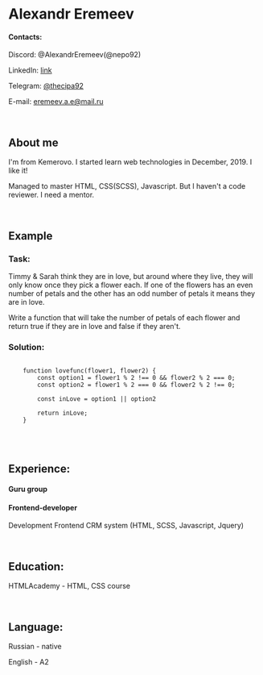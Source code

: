# Alexandr Eremeev

#### Contacts:

Discord: @AlexandrEremeev(@nepo92)

LinkedIn: [link](https://www.linkedin.com/in/alexandr-eremeev-b20ba71ba/)

Telegram: [@thecipa92](https://t.me/thecipa92)

E-mail: [eremeev.a.e@mail.ru](mailto:eremeev.a.e@mail.ru)

<br>

## About me


I'm from Kemerovo. I started learn web technologies in December, 2019. I like it!

Managed to master HTML, CSS(SCSS), Javascript. But I haven't a code reviewer. I need a mentor.

<br>

## Example
### Task:

Timmy & Sarah think they are in love, but around where they live, they will only know once they pick a flower each. If one of the flowers has an even number of petals and the other has an odd number of petals it means they are in love.

Write a function that will take the number of petals of each flower and return true if they are in love and false if they aren't.

### Solution:

<pre>
<code>
    function lovefunc(flower1, flower2) {  
        const option1 = flower1 % 2 !== 0 && flower2 % 2 === 0;
        const option2 = flower1 % 2 === 0 && flower2 % 2 !== 0;
                
        const inLove = option1 || option2
                  
        return inLove;
    }
</code>
</pre>

<br>

## Experience:
#### Guru group

#### Frontend-developer
Development Frontend CRM system (HTML, SCSS, Javascript, Jquery)

<br>

## Education:

HTMLAcademy - HTML, CSS course

<br>

## Language:

Russian - native

English - A2
